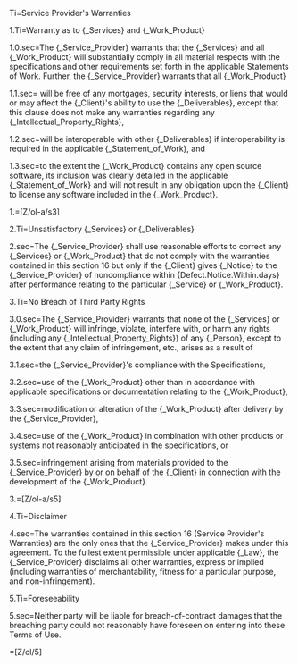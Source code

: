 Ti=Service Provider's Warranties

1.Ti=Warranty as to {_Services} and {_Work_Product}

1.0.sec=The {_Service_Provider} warrants that the {_Services} and all {_Work_Product} will substantially comply in all material respects with the specifications and other requirements set forth in the applicable Statements of Work. Further, the {_Service_Provider} warrants that all {_Work_Product}

1.1.sec= will be free of any mortgages, security interests, or liens that would or may affect the {_Client}'s ability to use the {_Deliverables}, except that this clause does not make any warranties regarding any {_Intellectual_Property_Rights},

1.2.sec=will be interoperable with other {_Deliverables} if interoperability is required in the applicable {_Statement_of_Work}, and

1.3.sec=to the extent the {_Work_Product} contains any open source software, its inclusion was clearly detailed in the applicable {_Statement_of_Work} and will not result in any obligation upon the {_Client} to license any software included in the {_Work_Product}.

1.=[Z/ol-a/s3]

2.Ti=Unsatisfactory {_Services} or {_Deliverables}

2.sec=The {_Service_Provider} shall use reasonable efforts to correct any {_Services} or {_Work_Product} that do not comply with the warranties contained in this section 16 but only if the {_Client} gives {_Notice} to the {_Service_Provider} of noncompliance within {Defect.Notice.Within.days} after performance relating to the particular {_Service} or {_Work_Product}.

3.Ti=No Breach of Third Party Rights

3.0.sec=The {_Service_Provider} warrants that none of the {_Services} or {_Work_Product} will infringe, violate, interfere with, or harm any rights (including any {_Intellectual_Property_Rights}) of any {_Person}, except to the extent that any claim of infringement, etc., arises as a result of

3.1.sec=the {_Service_Provider}'s compliance with the Specifications,

3.2.sec=use of the {_Work_Product} other than in accordance with applicable specifications or documentation relating to the {_Work_Product},

3.3.sec=modification or alteration of the {_Work_Product} after delivery by the {_Service_Provider},

3.4.sec=use of the {_Work_Product} in combination with other products or systems not reasonably anticipated in the specifications, or

3.5.sec=infringement arising from materials provided to the {_Service_Provider} by or on behalf of the {_Client} in connection with the development of the {_Work_Product}.

3.=[Z/ol-a/s5]

4.Ti=Disclaimer

4.sec=The warranties contained in this section 16 (Service Provider's Warranties) are the only ones that the {_Service_Provider} makes under this agreement. To the fullest extent permissible under applicable {_Law}, the {_Service_Provider} disclaims all other warranties, express or implied (including warranties of merchantability, fitness for a particular purpose, and non-infringement).

5.Ti=Foreseeability

5.sec=Neither party will be liable for breach-of-contract damages that the breaching party could not reasonably have foreseen on entering into these Terms of Use.

=[Z/ol/5]
